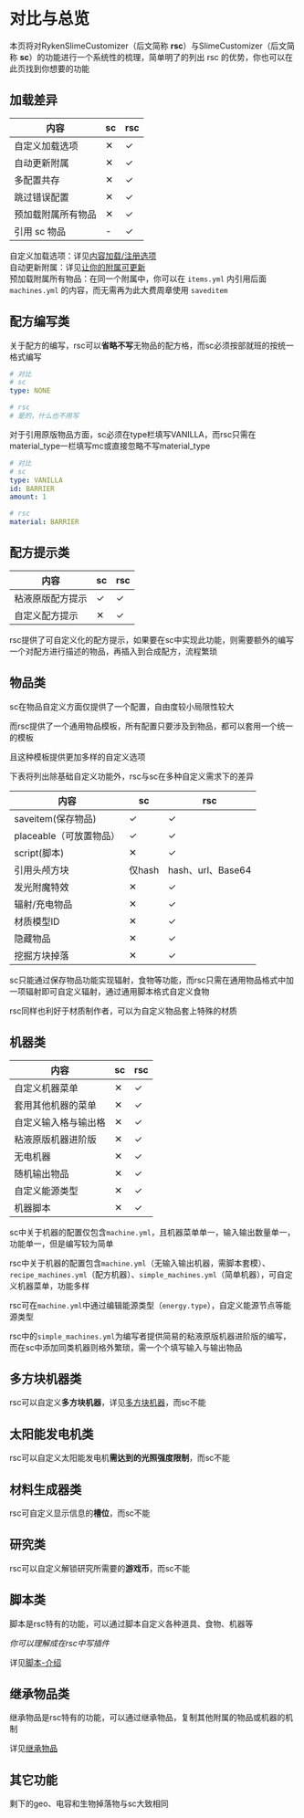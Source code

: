 # 对比与总览

本页将对RykenSlimeCustomizer（后文简称 **rsc**）与SlimeCustomizer（后文简称 **sc**）的功能进行一个系统性的梳理，简单明了的列出 rsc 的优势，你也可以在此页找到你想要的功能

## 加载差异

| 内容 | sc | rsc |
| --- | --- | --- |
| 自定义加载选项 | ✕ | ✓ |
| 自动更新附属 | ✕ | ✓ |
| 多配置共存 | ✕ | ✓ |
| 跳过错误配置 | ✕ | ✓ |
| 预加载附属所有物品 | ✕ | ✓ |
| 引用 sc 物品 | - | ✓ |

自定义加载选项：详见[内容加载/注册选项](file/context-options.md)
<br>自动更新附属：详见[让你的附属可更新](other/updateable-addon.md)
<br>预加载附属所有物品：在同一个附属中，你可以在 `items.yml` 内引用后面 `machines.yml` 的内容，而无需再为此大费周章使用 `saveditem`
## 配方编写类

关于配方的编写，rsc可以**省略不写**无物品的配方格，而sc必须按部就班的按统一格式编写

```yaml
# 对比
# sc
type: NONE

# rsc
# 是的，什么也不用写
```

对于引用原版物品方面，sc必须在type栏填写VANILLA，而rsc只需在material_type一栏填写mc或直接忽略不写material_type

```yaml
# 对比
# sc
type: VANILLA
id: BARRIER
amount: 1

# rsc
material: BARRIER
```


## 配方提示类

| 内容 | sc | rsc |
| --- | ----------- | ----------- |
| 粘液原版配方提示 | ✓ | ✓ |
| 自定义配方提示 | ✕ | ✓ |

rsc提供了可自定义化的配方提示，如果要在sc中实现此功能，则需要额外的编写一个对配方进行描述的物品，再插入到合成配方，流程繁琐

## 物品类

sc在物品自定义方面仅提供了一个配置，自由度较小局限性较大

而rsc提供了一个通用物品模板，所有配置只要涉及到物品，都可以套用一个统一的模板

且这种模板提供更加多样的自定义选项

下表将列出除基础自定义功能外，rsc与sc在多种自定义需求下的差异

| 内容 | sc | rsc |
| --- | ----------- | ----------- |
| saveitem(保存物品) | ✓ | ✓ |
| placeable（可放置物品） | ✓ | ✓ |
| script(脚本) | ✕ | ✓ |
| 引用头颅方块 | 仅hash | hash、url、Base64 |
| 发光附魔特效 | ✕ | ✓ |
| 辐射/充电物品 | ✕ | ✓ |
| 材质模型ID | ✕ | ✓ |
| 隐藏物品 | ✕ | ✓ |
| 挖掘方块掉落 | ✕ | ✓ |

sc只能通过保存物品功能实现辐射，食物等功能，而rsc只需在通用物品格式中加一项辐射即可自定义辐射，通过通用脚本格式自定义食物

rsc同样也利好于材质制作者，可以为自定义物品套上特殊的材质

## 机器类

| 内容 | sc | rsc |
| --- | ----------- | ----------- |
| 自定义机器菜单 | ✕ | ✓ |
| 套用其他机器的菜单 | ✕ | ✓ |
| 自定义输入格与输出格 | ✕ | ✓ |
| 粘液原版机器进阶版 | ✕ | ✓ |
| 无电机器 | ✕ | ✓ |
| 随机输出物品 | ✕ | ✓ |
| 自定义能源类型 | ✕ | ✓ |
| 机器脚本 | ✕ | ✓ |

sc中关于机器的配置仅包含`machine.yml`，且机器菜单单一，输入输出数量单一，功能单一，但是编写较为简单

rsc中关于机器的配置包含`machine.yml`（无输入输出机器，需脚本套模）、`recipe_machines.yml`（配方机器）、`simple_machines.yml`（简单机器），可自定义机器菜单，功能多样

rsc可在`machine.yml`中通过编辑能源类型（`energy.type`），自定义能源节点等能源类型

rsc中的`simple_machines.yml`为编写者提供简易的粘液原版机器进阶版的编写，而在sc中添加同类机器则格外繁琐，需一个个填写输入与输出物品

## 多方块机器类

rsc可以自定义**多方块机器**，详见[多方块机器](file/multi-block-machine.md)，而sc不能

## 太阳能发电机类

rsc可以自定义太阳能发电机**需达到的光照强度限制**，而sc不能

## 材料生成器类

rsc可自定义显示信息的**槽位**，而sc不能

## 研究类

rsc可以自定义解锁研究所需要的**游戏币**，而sc不能

## 脚本类

脚本是rsc特有的功能，可以通过脚本自定义各种道具、食物、机器等

*你可以理解成在rsc中写插件*

详见[脚本-介绍](scripts-basic/introduction.md)

## 继承物品类

继承物品是rsc特有的功能，可以通过继承物品，复制其他附属的物品或机器的机制

详见[继承物品](file/supers.md)

## 其它功能

剩下的geo、电容和生物掉落物与sc大致相同
